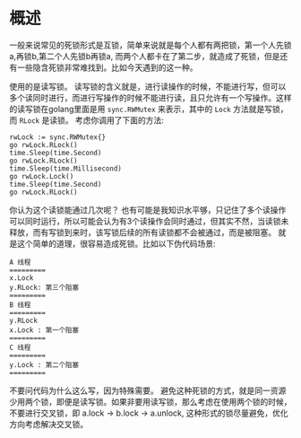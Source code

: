 概述
====

一般来说常见的死锁形式是互锁，简单来说就是每个人都有两把锁，第一个人先锁a,再锁b,第二个人先锁b再锁a,
而两个人都卡在了第二步，就造成了死锁，但是还有一些隐含死锁非常难找到。比如今天遇到的这一种。

使用的是读写锁。
读写锁的含义就是，进行读操作的时候，不能进行写，但可以多个读同时进行，而进行写操作的时候不能进行读，且只允许有一个写操作。这样的读写锁在golang里面是用
`sync.RWMutex` 来表示，其中的 `Lock` 方法就是写锁，而 `RLock` 是读锁。
考虑你调用了下面的方法:

``` {.go}
rwLock := sync.RWMutex{}
go rwLock.RLock()
time.Sleep(time.Second)
go rwLock.RLock()
time.Sleep(time.Millisecond)
go rwLock.Lock()
time.Sleep(time.Second)
go rwLock.RLock()
```

你认为这个读锁能通过几次呢？
也有可能是我知识水平够，只记住了多个读操作可以同时运行，所以可能会认为有3个读操作会同时通过，但其实不然，当读锁未释放，而有写锁到来时，该写锁后续的所有读锁都不会被通过，而是被阻塞。
就是这个简单的道理，很容易造成死锁。比如以下伪代码场景:

``` {.go}
A 线程
=========
x.Lock
y.RLock: 第三个阻塞
=========
B 线程
=========
y.RLock
x.Lock : 第一个阻塞
=========
C 线程
=========
y.Lock : 第二个阻塞
=========
```

不要问代码为什么这么写，因为特殊需要。
避免这种死锁的方式，就是同一资源少用两个锁，即便是读写锁。如果非要用读写锁，那么考虑在使用两个锁的时候，不要进行交叉锁，即
a.lock -\> b.lock -\> a.unlock,
这种形式的锁尽量避免，优化方向考虑解决交叉锁。
